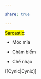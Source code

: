 ---  
share: true  
---  
<mark class="hltr-orange-peel">Sarcastic</mark>:  
- Móc mỉa  
- Châm biếm  
- Chế nhạo  
[[Cynic|Cynic]]